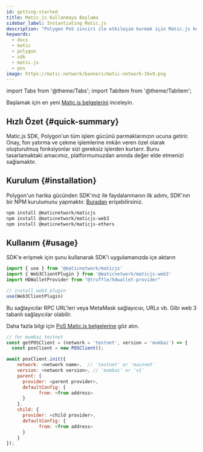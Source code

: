 ```yaml
---
id: getting-started
title: Matic.js Kullanmaya Başlama
sidebar_label: Instantiating Matic.js
description: "Polygon PoS zinciri ile etkileşim kurmak için Matic.js kullanın."
keywords:
  - docs
  - matic
  - polygon
  - sdk
  - matic.js
  - pos
image: https://matic.network/banners/matic-network-16x9.png
---
```


import Tabs from '@theme/Tabs';
import TabItem from '@theme/TabItem';

Başlamak için en yeni [Matic.js belgelerini](/docs/develop/ethereum-polygon/matic-js/get-started) inceleyin.

## Hızlı Özet {#quick-summary}

Matic.js SDK, Polygon'un tüm işlem gücünü parmaklarınızın ucuna getirir. Onay, fon yatırma ve çekme işlemlerine imkân veren özel olarak oluşturulmuş fonksiyonlar sizi gereksiz işlerden kurtarır. Bunu tasarlamaktaki amacımız, platformumuzdan anında değer elde etmenizi sağlamaktır.

## Kurulum {#installation}
Polygon'un harika gücünden SDK'mız ile faydalanmanın ilk adımı, SDK'nın bir NPM kurulumunu yapmaktır. [Buradan](https://www.npmjs.com/package/@maticnetwork/maticjs) erişebilirsiniz.

```bash
npm install @maticnetwork/maticjs
npm install @maticnetwork/maticjs-web3
npm install @maticnetwork/maticjs-ethers
```

## Kullanım {#usage}
SDK'e erişmek için şunu kullanarak SDK'i uygulamanızda içe aktarın
```js
import { use } from '@maticnetwork/maticjs'
import { Web3ClientPlugin } from '@maticnetwork/maticjs-web3'
import HDWalletProvider from "@truffle/hdwallet-provider"

// install web3 plugin
use(Web3ClientPlugin)
```

Bu sağlayıcılar RPC URL'leri veya MetaMask sağlayıcısı, URLs vb. Gibi web 3 tabanlı sağlayıcılar olabilir.

Daha fazla bilgi için [PoS Matic.js belgelerine](https://maticnetwork.github.io/matic.js/docs/pos/) göz atın.

```js
// for mumbai testnet
const getPOSClient = (network = 'testnet', version = 'mumbai') => {
  const posClient = new POSClient();

await posClient.init({
    network: <network name>,  // 'testnet' or 'mainnet'
    version: <network version>, // 'mumbai' or 'v1'
    parent: {
      provider: <parent provider>,
      defaultConfig: {
            from: <from address>
      }
    },
    child: {
      provider: <child provider>,
      defaultConfig: {
            from: <from address>
      }
    }
});
```
